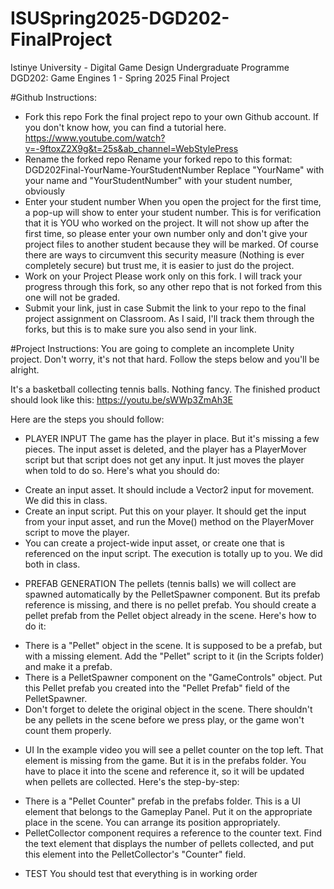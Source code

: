 # ISUSpring2025-DGD202-FinalProject

Istinye University - Digital Game Design Undergraduate Programme
DGD202: Game Engines 1 - Spring 2025 Final Project


#Github Instructions:
* Fork this repo
	Fork the final project repo to your own Github account. If you don't know how, you can find a tutorial here.
	https://www.youtube.com/watch?v=-9ftoxZ2X9g&t=25s&ab_channel=WebStylePress
* Rename the forked repo 
	Rename your forked repo to this format: DGD202Final-YourName-YourStudentNumber
	Replace "YourName" with your name and "YourStudentNumber" with your student number, obviously
* Enter your student number
	When you open the project for the first time, a pop-up will show to enter your student number. This is for verification that it is YOU who worked on the project. It will not show up after the first time, so please enter your own number only and don't give your project files to another student because they will be marked.
	Of course there are ways to circumvent this security measure (Nothing is ever completely secure) but trust me, it is easier to just do the project.
* Work on your Project
	Please work only on this fork. I will track your progress through this fork, so any other repo that is not forked from this one will not be graded.
* Submit your link, just in case
	Submit the link to your repo to the final project assignment on Classroom.
	As I said, I'll track them through the forks, but this is to make sure you also send in your link.

#Project Instructions:
You are going to complete an incomplete Unity project. Don't worry, it's not that hard. Follow the steps below and you'll be alright.

It's a basketball collecting tennis balls. Nothing fancy. The finished product should look like this:
https://youtu.be/sWWp3ZmAh3E

Here are the steps you should follow:

* PLAYER INPUT
The game has the player in place. But it's missing a few pieces. The input asset is deleted, and the player has a PlayerMover script but that script does not get any input. It just moves the player when told to do so. Here's what you should do:
- Create an input asset. It should include a Vector2 input for movement. We did this in class.
- Create an input script. Put this on your player. It should get the input from your input asset, and run the Move() method on the PlayerMover script to move the player.
- You can create a project-wide input asset, or create one that is referenced on the input script. The execution is totally up to you. We did both in class.

* PREFAB GENERATION
The pellets (tennis balls) we will collect are spawned automatically by the PelletSpawner component. But its prefab reference is missing, and there is no pellet prefab. You should create a pellet prefab from the Pellet object already in the scene. Here's how to do it:
- There is a "Pellet" object in the scene. It is supposed to be a prefab, but with a missing element. Add the "Pellet" script to it (in the Scripts folder) and make it a prefab.
- There is a PelletSpawner component on the "GameControls" object. Put this Pellet prefab you created into the "Pellet Prefab" field of the PelletSpawner.
- Don't forget to delete the original object in the scene. There shouldn't be any pellets in the scene before we press play, or the game won't count them properly.

* UI
In the example video you will see a pellet counter on the top left. That element is missing from the game. But it is in the prefabs folder. You have to place it into the scene and reference it, so it will be updated when pellets are collected. Here's the step-by-step:
- There is a "Pellet Counter" prefab in the prefabs folder. This is a UI element that belongs to the Gameplay Panel. Put it on the appropriate place in the scene. You can arrange its position appropriately.
- PelletCollector component requires a reference to the counter text. Find the text element that displays the number of pellets collected, and put this element into the PelletCollector's "Counter" field.

* TEST
You should test that everything is in working order
